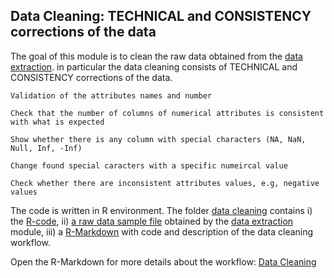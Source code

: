 
## Data Cleaning: TECHNICAL and CONSISTENCY corrections of the data

The goal of this module is to clean the raw data obtained from the [data extraction](/2_data_extraction). in particular the data cleaning consists of TECHNICAL and CONSISTENCY corrections of the data. 

    Validation of the attributes names and number

    Check that the number of columns of numerical attributes is consistent with what is expected

    Show whether there is any column with special characters (NA, NaN, Null, Inf, -Inf)

    Change found special caracters with a specific numeircal value

    Check whether there are inconsistent attributes values, e.g, negative values

The code is written in R environment. The folder [data cleaning](./3_data_cleaning) contains i) the [R-code](data_cleaning.rmd), ii) [a raw data sample file](/raq_data_sample.txt) obtained by the [data extraction](/2_data_extraction) module, iii) a [R-Markdown](https://cdn.rawgit.com/rempic/TEST_GIT/v1/DATA_CLEANING/data_cleaning.html) with code and description of the data cleaning workflow.  

Open the R-Markdown for more details about the workflow: [Data Cleaning](https://cdn.rawgit.com/rempic/TEST_GIT/v1/DATA_CLEANING/data_cleaning.html)
